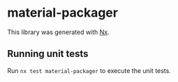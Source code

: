 # material-packager

This library was generated with [Nx](https://nx.dev).

## Running unit tests

Run `nx test material-packager` to execute the unit tests.
